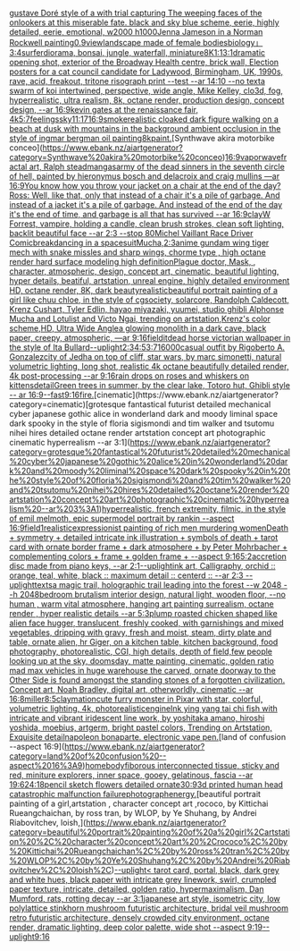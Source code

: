 [gustave Doré style of a with trial capturing The weeping faces of the onlookers at this miserable fate. black and sky blue scheme, eerie, highly detailed, eerie, emotional, w2000 h1000](https://www.ebank.nz/aiartgenerator?category=gustave%20Dor%C3%A9%20style%20of%20a%20with%20trial%20capturing%20The%20weeping%20faces%20of%20the%20onlookers%20at%20this%20miserable%20fate.%20black%20and%20sky%20blue%20scheme%2C%20eerie%2C%20highly%20detailed%2C%20eerie%2C%20emotional%2C%20w2000%20h1000)[Jenna Jameson in a Norman Rockwell painting](https://www.ebank.nz/aiartgenerator?category=Jenna%20Jameson%20in%20a%20Norman%20Rockwell%20painting)[0.9](https://www.ebank.nz/aiartgenerator?category=0.9)[view](https://www.ebank.nz/aiartgenerator?category=view)[landscape made of female bodies](https://www.ebank.nz/aiartgenerator?category=landscape%20made%20of%20female%20bodies)[biology」](https://www.ebank.nz/aiartgenerator?category=biology%E3%80%8D)[3:4](https://www.ebank.nz/aiartgenerator?category=3%3A4)[surfer](https://www.ebank.nz/aiartgenerator?category=surfer)[diorama, bonsai, jungle, waterfall, miniature](https://www.ebank.nz/aiartgenerator?category=diorama%2C%20bonsai%2C%20jungle%2C%20waterfall%2C%20miniature)[8K](https://www.ebank.nz/aiartgenerator?category=8K)[1:1](https://www.ebank.nz/aiartgenerator?category=1%3A1)[3:1](https://www.ebank.nz/aiartgenerator?category=3%3A1)[dramatic opening shot, exterior of the Broadway Health centre, brick wall, Election posters for a cat council candidate for Ladywood, Birmingham, UK, 1990s, rave, acid, freakout, tritone risograph print --test --ar 14:10 --no text](https://www.ebank.nz/aiartgenerator?category=dramatic%20opening%20shot%2C%20exterior%20of%20the%20Broadway%20Health%20centre%2C%20brick%20wall%2C%20Election%20posters%20for%20a%20cat%20council%20candidate%20for%20Ladywood%2C%20Birmingham%2C%20UK%2C%201990s%2C%20rave%2C%20acid%2C%20freakout%2C%20tritone%20risograph%20print%20--test%20--ar%2014%3A10%20--no%20text)[a swarm of koi intertwined, perspective, wide angle, Mike Kelley, clo3d, fog, hyperrealistic, ultra realism, 8k, octane render, production design, concept design, --ar 16:9](https://www.ebank.nz/aiartgenerator?category=a%20swarm%20of%20koi%20intertwined%2C%20perspective%2C%20wide%20angle%2C%20Mike%20Kelley%2C%20clo3d%2C%20fog%2C%20hyperrealistic%2C%20ultra%20realism%2C%208k%2C%20octane%20render%2C%20production%20design%2C%20concept%20design%2C%20--ar%2016%3A9)[kevin gates at the renaissance fair, 4k](https://www.ebank.nz/aiartgenerator?category=kevin%20gates%20at%20the%20renaissance%20fair%2C%204k)[5:7](https://www.ebank.nz/aiartgenerator?category=5%3A7)[feelings](https://www.ebank.nz/aiartgenerator?category=feelings)[sky](https://www.ebank.nz/aiartgenerator?category=sky)[11:17](https://www.ebank.nz/aiartgenerator?category=11%3A17)[16:9](https://www.ebank.nz/aiartgenerator?category=16%3A9)[smoke](https://www.ebank.nz/aiartgenerator?category=smoke)[realistic cloaked dark figure walking on a beach at dusk with mountains in the background ambient occlusion in the style of ingmar bergman oil painting](https://www.ebank.nz/aiartgenerator?category=realistic%20cloaked%20dark%20figure%20walking%20on%20a%20beach%20at%20dusk%20with%20mountains%20in%20the%20background%20ambient%20occlusion%20in%20the%20style%20of%20ingmar%20bergman%20oil%20painting)[8k](https://www.ebank.nz/aiartgenerator?category=8k)[paint.](https://www.ebank.nz/aiartgenerator?category=paint.)[Synthwave akira motorbike conceo](https://www.ebank.nz/aiartgenerator?category=Synthwave%20akira%20motorbike%20conceo)[16:9](https://www.ebank.nz/aiartgenerator?category=16%3A9)[vaporwave](https://www.ebank.nz/aiartgenerator?category=vaporwave)[fractal art, Ralph steadman](https://www.ebank.nz/aiartgenerator?category=fractal%20art%2C%20Ralph%20steadman)[gas](https://www.ebank.nz/aiartgenerator?category=gas)[army of the dead sinners in the seventh circle of hell, painted by hieronymus bosch and delacroix and craig mullins —ar 16:9](https://www.ebank.nz/aiartgenerator?category=army%20of%20the%20dead%20sinners%20in%20the%20seventh%20circle%20of%20hell%2C%20painted%20by%20hieronymus%20bosch%20and%20delacroix%20and%20craig%20mullins%20%E2%80%94ar%2016%3A9)[You know how you throw your jacket on a chair at the end of the day? Ross: Well, like that, only that instead of a chair it's a pile of garbage. And instead of a jacket it's a pile of garbage. And instead of the end of the day it's the end of time, and garbage is all that has survived --ar 16:9](https://www.ebank.nz/aiartgenerator?category=You%20know%20how%20you%20throw%20your%20jacket%20on%20a%20chair%20at%20the%20end%20of%20the%20day%3F%20Ross%3A%20Well%2C%20like%20that%2C%20only%20that%20instead%20of%20a%20chair%20it%27s%20a%20pile%20of%20garbage.%20And%20instead%20of%20a%20jacket%20it%27s%20a%20pile%20of%20garbage.%20And%20instead%20of%20the%20end%20of%20the%20day%20it%27s%20the%20end%20of%20time%2C%20and%20garbage%20is%20all%20that%20has%20survived%20--ar%2016%3A9)[clay](https://www.ebank.nz/aiartgenerator?category=clay)[W Forrest, vampire, holding a candle, clean brush strokes, clean soft lighting, backlit beautiful face --ar 2:3 --stop 80](https://www.ebank.nz/aiartgenerator?category=W%20Forrest%2C%20vampire%2C%20holding%20a%20candle%2C%20clean%20brush%20strokes%2C%20clean%20soft%20lighting%2C%20backlit%20beautiful%20face%20--ar%202%3A3%20--stop%2080)[Michel Vaillant Race Driver Comic](https://www.ebank.nz/aiartgenerator?category=Michel%20Vaillant%20Race%20Driver%20Comic)[breakdancing in a spacesuit](https://www.ebank.nz/aiartgenerator?category=breakdancing%20in%20a%20spacesuit)[Mucha,](https://www.ebank.nz/aiartgenerator?category=Mucha%2C)[2:3](https://www.ebank.nz/aiartgenerator?category=2%3A3)[anime gundam wing tiger mech with snake missles and sharp wings, chorme type , high octane render hard surface modeling high definition](https://www.ebank.nz/aiartgenerator?category=anime%20gundam%20wing%20tiger%20mech%20with%20snake%20missles%20and%20sharp%20wings%2C%20chorme%20type%20%2C%20high%20octane%20render%20hard%20surface%20modeling%20high%20definition)[Plague doctor, Mask, , character, atmospheric, design, concept art, cinematic, beautiful lighting, hyper details, beatiful, artstation, unreal engine, highly detailed environment HD, octane render, 8K, dark beauty](https://www.ebank.nz/aiartgenerator?category=Plague%20doctor%2C%20Mask%2C%20%2C%20character%2C%20atmospheric%2C%20design%2C%20concept%20art%2C%20cinematic%2C%20beautiful%20lighting%2C%20hyper%20details%2C%20beatiful%2C%20artstation%2C%20unreal%20engine%2C%20highly%20detailed%20environment%20HD%2C%20octane%20render%2C%208K%2C%20dark%20beauty)[realistic](https://www.ebank.nz/aiartgenerator?category=realistic)[beautiful portrait painting of a girl like chuu chloe, in the style of cgsociety, solarcore, Randolph Caldecott, Krenz Cushart, Tyler Edlin, hayao miyazaki, yuumei, studio ghibli Alphonse Mucha and Lotulist and Victo Ngai, trending on artstation,Krenz's color scheme,HD, Ultra Wide Angle](https://www.ebank.nz/aiartgenerator?category=beautiful%20portrait%20painting%20of%20a%20girl%20like%20chuu%20chloe%2C%20in%20the%20style%20of%20cgsociety%2C%20solarcore%2C%20Randolph%20Caldecott%2C%20Krenz%20Cushart%2C%20Tyler%20Edlin%2C%20hayao%20miyazaki%2C%20yuumei%2C%20studio%20ghibli%20Alphonse%20Mucha%20and%20Lotulist%20and%20Victo%20Ngai%2C%20trending%20on%20artstation%2CKrenz%27s%20color%20scheme%2CHD%2C%20Ultra%20Wide%20Angle)[a glowing monolith in a dark cave, black paper, creepy, atmospheric, —ar 9:16](https://www.ebank.nz/aiartgenerator?category=a%20glowing%20monolith%20in%20a%20dark%20cave%2C%20black%20paper%2C%20creepy%2C%20atmospheric%2C%20%E2%80%94ar%209%3A16)[field](https://www.ebank.nz/aiartgenerator?category=field)[it](https://www.ebank.nz/aiartgenerator?category=it)[dead horse victorian wallpaper in the style of Ita Bullard](https://www.ebank.nz/aiartgenerator?category=dead%20horse%20victorian%20wallpaper%20in%20the%20style%20of%20Ita%20Bullard)[--uplight](https://www.ebank.nz/aiartgenerator?category=--uplight)[](https://www.ebank.nz/aiartgenerator?category=)[2:3](https://www.ebank.nz/aiartgenerator?category=2%3A3)[4:5](https://www.ebank.nz/aiartgenerator?category=4%3A5)[3:7](https://www.ebank.nz/aiartgenerator?category=3%3A7)[16000](https://www.ebank.nz/aiartgenerator?category=16000)[casual outfit by Rigoberto A. Gonzalez](https://www.ebank.nz/aiartgenerator?category=casual%20outfit%20by%20Rigoberto%20A.%20Gonzalez)[city of Jedha on top of cliff, star wars, by marc simonetti, natural volumetric lighting, long shot, realistic 4k octane beautifully detailed render, 4k post-processing --ar 9:16](https://www.ebank.nz/aiartgenerator?category=city%20of%20Jedha%20on%20top%20of%20cliff%2C%20star%20wars%2C%20by%20marc%20simonetti%2C%20natural%20volumetric%20lighting%2C%20long%20shot%2C%20realistic%204k%20octane%20beautifully%20detailed%20render%2C%204k%20post-processing%20--ar%209%3A16)[rain drops  on roses and whiskers on kittens](https://www.ebank.nz/aiartgenerator?category=rain%20drops%20%20on%20roses%20and%20whiskers%20on%20kittens)[detail](https://www.ebank.nz/aiartgenerator?category=detail)[Green trees in summer, by the clear lake, Totoro hut, Ghibli style -- ar 16:9](https://www.ebank.nz/aiartgenerator?category=Green%20trees%20in%20summer%2C%20by%20the%20clear%20lake%2C%20Totoro%20hut%2C%20Ghibli%20style%20--%20ar%2016%3A9)[--fast](https://www.ebank.nz/aiartgenerator?category=--fast)[9:16](https://www.ebank.nz/aiartgenerator?category=9%3A16)[fire.](https://www.ebank.nz/aiartgenerator?category=fire.)[cinematic](https://www.ebank.nz/aiartgenerator?category=cinematic)[grotesque fantastical futurist detailed mechanical cyber japanese gothic alice in wonderland dark and moody liminal space dark spooky in the style of floria sigismondi and tim walker and tsutomu nihei hires detailed octane render artstation concept art photographic cinematic hyperrealism --ar 3:1](https://www.ebank.nz/aiartgenerator?category=grotesque%20fantastical%20futurist%20detailed%20mechanical%20cyber%20japanese%20gothic%20alice%20in%20wonderland%20dark%20and%20moody%20liminal%20space%20dark%20spooky%20in%20the%20style%20of%20floria%20sigismondi%20and%20tim%20walker%20and%20tsutomu%20nihei%20hires%20detailed%20octane%20render%20artstation%20concept%20art%20photographic%20cinematic%20hyperrealism%20--ar%203%3A1)[hyperrealistic, french extremity, filmic, in the style of emil melmoth, epic supermodel portrait by rankin  --aspect 16:9](https://www.ebank.nz/aiartgenerator?category=hyperrealistic%2C%20french%20extremity%2C%20filmic%2C%20in%20the%20style%20of%20emil%20melmoth%2C%20epic%20supermodel%20portrait%20by%20rankin%20%20--aspect%2016%3A9)[field](https://www.ebank.nz/aiartgenerator?category=field)[1](https://www.ebank.nz/aiartgenerator?category=1)[](https://www.ebank.nz/aiartgenerator?category=)[realistic](https://www.ebank.nz/aiartgenerator?category=realistic)[expressionist painting of rich men murdering women](https://www.ebank.nz/aiartgenerator?category=expressionist%20painting%20of%20rich%20men%20murdering%20women)[Death + symmetry + detailed intricate ink illustration + symbols of death + tarot card with ornate border frame + dark atmosphere + by Peter Mohrbacher + complementing colors + frame + golden frame + --aspect 9:16](https://www.ebank.nz/aiartgenerator?category=Death%20%2B%20symmetry%20%2B%20detailed%20intricate%20ink%20illustration%20%2B%20symbols%20of%20death%20%2B%20tarot%20card%20with%20ornate%20border%20frame%20%2B%20dark%20atmosphere%20%2B%20by%20Peter%20Mohrbacher%20%2B%20complementing%20colors%20%2B%20frame%20%2B%20golden%20frame%20%2B%20--aspect%209%3A16)[5:2](https://www.ebank.nz/aiartgenerator?category=5%3A2)[accretion disc made from piano keys, --ar 2:1](https://www.ebank.nz/aiartgenerator?category=accretion%20disc%20made%20from%20piano%20keys%2C%20--ar%202%3A1)[--uplight](https://www.ebank.nz/aiartgenerator?category=--uplight)[ink art, Calligraphy, orchid :: orange, teal, white, black :: maximum detail :: centerd :: --ar 2:3 --uplight](https://www.ebank.nz/aiartgenerator?category=ink%20art%2C%20Calligraphy%2C%20orchid%20%3A%3A%20orange%2C%20teal%2C%20white%2C%20black%20%3A%3A%20maximum%20detail%20%3A%3A%20centerd%20%3A%3A%20--ar%202%3A3%20--uplight)[texts](https://www.ebank.nz/aiartgenerator?category=texts)[a magic trail, holographic trail leading into the forest --w 2048 --h 2048](https://www.ebank.nz/aiartgenerator?category=a%20magic%20trail%2C%20holographic%20trail%20leading%20into%20the%20forest%20--w%202048%20--h%202048)[bedroom brutalism interior design, natural light, wooden floor, --no human , warm vital atmosphere, hanging art painting surrealism, octane render , hyper realistic details --ar 5:3](https://www.ebank.nz/aiartgenerator?category=bedroom%20brutalism%20interior%20design%2C%20natural%20light%2C%20wooden%20floor%2C%20--no%20human%20%2C%20warm%20vital%20atmosphere%2C%20hanging%20art%20painting%20surrealism%2C%20octane%20render%20%2C%20hyper%20realistic%20details%20--ar%205%3A3)[plump roasted chicken shaped like alien face hugger, translucent, freshly cooked, with garnishings and mixed vegetables, dripping with gravy, fresh and moist, steam, dirty plate and table, ornate alien, hr Giger, on a kitchen table, kitchen background, food photography,  photorealistic, CGI, high details, depth of field,](https://www.ebank.nz/aiartgenerator?category=plump%20roasted%20chicken%20shaped%20like%20alien%20face%20hugger%2C%20translucent%2C%20freshly%20cooked%2C%20with%20garnishings%20and%20mixed%20vegetables%2C%20dripping%20with%20gravy%2C%20fresh%20and%20moist%2C%20steam%2C%20dirty%20plate%20and%20table%2C%20ornate%20alien%2C%20hr%20Giger%2C%20on%20a%20kitchen%20table%2C%20kitchen%20background%2C%20food%20photography%2C%20%20photorealistic%2C%20CGI%2C%20high%20details%2C%20depth%20of%20field%2C)[few people looking up at the sky, doomsday, matte painting, cinematic, golden ratio mad max vehicles in huge warehouse the carved, ornate doorway to the Other Side is found amongst the standing stones of a forgotten civilization. Concept art, Noah Bradley, digital art, otherworldly, cinematic --ar 16:8](https://www.ebank.nz/aiartgenerator?category=few%20people%20looking%20up%20at%20the%20sky%2C%20doomsday%2C%20matte%20painting%2C%20cinematic%2C%20golden%20ratio%20mad%20max%20vehicles%20in%20huge%20warehouse%20the%20carved%2C%20ornate%20doorway%20to%20the%20Other%20Side%20is%20found%20amongst%20the%20standing%20stones%20of%20a%20forgotten%20civilization.%20Concept%20art%2C%20Noah%20Bradley%2C%20digital%20art%2C%20otherworldly%2C%20cinematic%20--ar%2016%3A8)[miller](https://www.ebank.nz/aiartgenerator?category=miller)[8:5](https://www.ebank.nz/aiartgenerator?category=8%3A5)[claymation](https://www.ebank.nz/aiartgenerator?category=claymation)[cute furry monster in Pixar with star, colorful, volumetric lighting, 4k, photorealistic](https://www.ebank.nz/aiartgenerator?category=cute%20furry%20monster%20in%20Pixar%20with%20star%2C%20colorful%2C%20volumetric%20lighting%2C%204k%2C%20photorealistic)[engine](https://www.ebank.nz/aiartgenerator?category=engine)[Ink ying yang tai chi fish with intricate and vibrant iridescent line work, by yoshitaka amano, hiroshi yoshida, moebius, artgerm, bright pastel colors, Trending on Artstation, Exquisite detail](https://www.ebank.nz/aiartgenerator?category=Ink%20ying%20yang%20tai%20chi%20fish%20with%20intricate%20and%20vibrant%20iridescent%20line%20work%2C%20by%20yoshitaka%20amano%2C%20hiroshi%20yoshida%2C%20moebius%2C%20artgerm%2C%20bright%20pastel%20colors%2C%20Trending%20on%20Artstation%2C%20Exquisite%20detail)[napoleon bonaparte. electronic vape pen.](https://www.ebank.nz/aiartgenerator?category=napoleon%20bonaparte.%20electronic%20vape%20pen.)[land of confusion --aspect 16:9](https://www.ebank.nz/aiartgenerator?category=land%20of%20confusion%20--aspect%2016%3A9)[homebody](https://www.ebank.nz/aiartgenerator?category=homebody)[fiborous interconnected tissue, sticky and red, miniture explorers, inner space, gooey, gelatinous, fascia --ar 19:6](https://www.ebank.nz/aiartgenerator?category=fiborous%20interconnected%20tissue%2C%20sticky%20and%20red%2C%20miniture%20explorers%2C%20inner%20space%2C%20gooey%2C%20gelatinous%2C%20fascia%20--ar%2019%3A6)[24:18](https://www.ebank.nz/aiartgenerator?category=24%3A18)[pencil sketch flowers detailed ornate](https://www.ebank.nz/aiartgenerator?category=pencil%20sketch%20flowers%20detailed%20ornate)[30:9](https://www.ebank.nz/aiartgenerator?category=30%3A9)[3d printed human head catastrophic malfunction failure](https://www.ebank.nz/aiartgenerator?category=3d%20printed%20human%20head%20catastrophic%20malfunction%20failure)[photograph](https://www.ebank.nz/aiartgenerator?category=photograph)[energy.](https://www.ebank.nz/aiartgenerator?category=energy.)[beautiful portrait painting of a girl,artstation , character concept art ,rococo, by Kittichai Rueangchaichan, by ross tran, by WLOP, by Ye Shuhang, by Andrei Riabovitchev, loish,](https://www.ebank.nz/aiartgenerator?category=beautiful%20portrait%20painting%20of%20a%20girl%2Cartstation%20%2C%20character%20concept%20art%20%2Crococo%2C%20by%20Kittichai%20Rueangchaichan%2C%20by%20ross%20tran%2C%20by%20WLOP%2C%20by%20Ye%20Shuhang%2C%20by%20Andrei%20Riabovitchev%2C%20loish%2C)[--uplight](https://www.ebank.nz/aiartgenerator?category=--uplight)[< tarot card, portal, black, dark grey and white hues, black paper with intricate grey linework, swirl, crumpled paper texture, intricate, detailed, golden ratio, hypermaximalism, Dan Mumford, rats, rotting decay --ar 3:1](https://www.ebank.nz/aiartgenerator?category=%3C%20tarot%20card%2C%20portal%2C%20black%2C%20dark%20grey%20and%20white%20hues%2C%20black%20paper%20with%20intricate%20grey%20linework%2C%20swirl%2C%20crumpled%20paper%20texture%2C%20intricate%2C%20detailed%2C%20golden%20ratio%2C%20hypermaximalism%2C%20Dan%20Mumford%2C%20rats%2C%20rotting%20decay%20--ar%203%3A1)[japanese art style, isometric city, low poly](https://www.ebank.nz/aiartgenerator?category=japanese%20art%20style%2C%20isometric%20city%2C%20low%20poly)[lattice stinkhorn mushroom futuristic architecture, bridal veil mushroom retro futuristic architecture, densely crowded city environment, octane render, dramatic lighting, deep color palette, wide shot --aspect 9:19](https://www.ebank.nz/aiartgenerator?category=lattice%20stinkhorn%20mushroom%20futuristic%20architecture%2C%20bridal%20veil%20mushroom%20retro%20futuristic%20architecture%2C%20densely%20crowded%20city%20environment%2C%20octane%20render%2C%20dramatic%20lighting%2C%20deep%20color%20palette%2C%20wide%20shot%20--aspect%209%3A19)[--uplight](https://www.ebank.nz/aiartgenerator?category=--uplight)[9:16](https://www.ebank.nz/aiartgenerator?category=9%3A16)